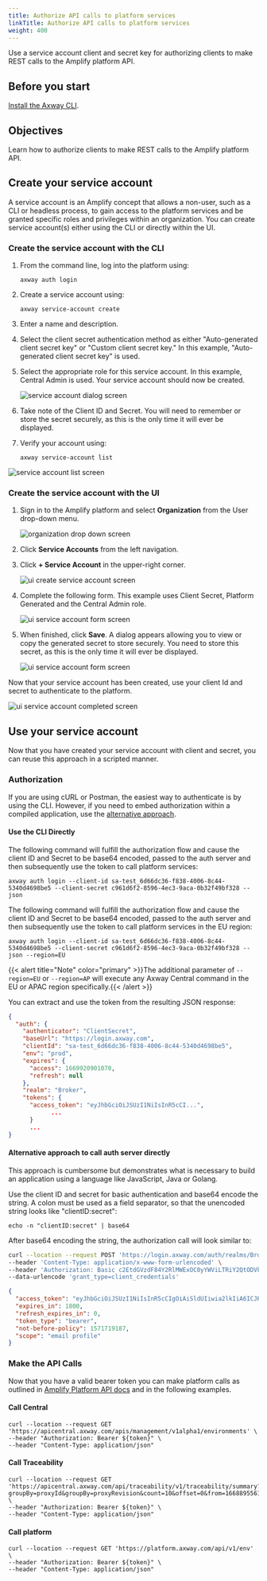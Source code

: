 ```yaml
---
title: Authorize API calls to platform services
linkTitle: Authorize API calls to platform services
weight: 400
---
```

Use a service account client and secret key for authorizing clients to make REST calls to the Amplify platform API.  

## Before you start

[Install the Axway CLI](https://docs.axway.com/bundle/axwaycli-open-docs/page/docs/quick_start/index.html).

## Objectives

Learn how to authorize clients to make REST calls to the Amplify platform API.

## Create your service account

A service account is an Amplify concept that allows a non-user, such as a CLI or headless process, to gain access to the platform services and be granted specific roles and privileges within an organization. You can create service account(s) either using the CLI or directly within the UI.

### Create the service account with the CLI

1. From the command line, log into the platform using:

    `axway auth login`

2. Create a service account using:

    `axway service-account create`

3. Enter a name and description.

4. Select the client secret authentication method as either "Auto-generated client secret key" or "Custom client secret key." In this example, "Auto-generated client secret key" is used.

5. Select the appropriate role for this service account. In this example, Central Admin is used. Your service account should now be created.

    ![service account dialog screen](/Images/integration/create-service-account.png)
  
6. Take note of the Client ID and Secret. You will need to remember or store the secret securely, as this is the only time it will ever be displayed.

7. Verify your account using:

    `axway service-account list`

  ![service account list screen](/Images/integration/service-account-list.png)

### Create the service account with the UI

1. Sign in to the Amplify platform and select **Organization** from the User drop-down menu.

    ![organization drop down screen](/Images/integration/organization-drop-down.png)

2. Click **Service Accounts** from the left navigation.

3. Click **+ Service Account** in the upper-right corner.

    ![ui create service account screen](/Images/integration/ui-create-service-account.png)

4. Complete the following form. This example uses Client Secret, Platform Generated and the Central Admin role.

    ![ui service account form screen](/Images/integration/ui-service-account-form.png)

5. When finished, click **Save**. A dialog appears allowing you to view or copy the generated secret to store securely. You need to store this secret, as this is the only time it will ever be displayed.

    ![ui service account form screen](/Images/integration/ui-service-account-secret.png)

Now that your service account has been created, use your client Id and secret to authenticate to the platform.

![ui service account completed screen](/Images/integration/ui-service-acccount-client-id.png)

## Use your service account

Now that you have created your service account with client and secret, you can reuse this approach in a scripted manner.

### Authorization

If you are using cURL or Postman, the easiest way to authenticate is by using the CLI. However, if you need to embed authorization within a compiled application, use the [alternative approach](#alternative-approach-to-call-auth-server-directly).

#### Use the CLI Directly

The following command will fulfill the authorization flow and cause the client ID and Secret to be base64 encoded, passed to the auth server and then subsequently use the token to call platform services:

```shell
axway auth login --client-id sa-test_6d66dc36-f838-4006-8c44-5340d4698be5 --client-secret c961d6f2-8596-4ec3-9aca-0b32f49bf328 --json
```

The following command will fulfill the authorization flow and cause the client ID and Secret to be base64 encoded, passed to the auth server and then subsequently use the token to call platform services in the EU region:

```shell
axway auth login --client-id sa-test_6d66dc36-f838-4006-8c44-5340d4698be5 --client-secret c961d6f2-8596-4ec3-9aca-0b32f49bf328 --json --region=EU
```

{{< alert title="Note" color="primary" >}}The additional parameter of `--region=EU` or `--region=AP` will execute any Axway Central command in the EU or APAC region specifically.{{< /alert >}}

You can extract and use the token from the resulting JSON response:

```json
{
  "auth": {
    "authenticator": "ClientSecret",
    "baseUrl": "https://login.axway.com",
    "clientId": "sa-test_6d66dc36-f838-4006-8c44-5340d4698be5",
    "env": "prod",
    "expires": {
      "access": 1669920901070,
      "refresh": null
    },
    "realm": "Broker",
    "tokens": {
      "access_token": "eyJhbGciOiJSUzI1NiIsInR5cCI...",
            ...
      }
      ...
}
```

#### Alternative approach to call auth server directly

This approach is cumbersome but demonstrates what is necessary to build an application using a language like JavaScript, Java or Golang.  

Use the client ID and secret for basic authentication and base64 encode the string. A colon must be used as a field separator, so that the unencoded string looks like "clientID:secret":  

```shell
echo -n "clientID:secret" | base64 
```

After base64 encoding the string, the authorization call will look similar to:

```bash
curl --location --request POST 'https://login.axway.com/auth/realms/Broker/protocol/openid-connect/token' \
--header 'Content-Type: application/x-www-form-urlencoded' \
--header 'Authorization: Basic c2EtdGVzdF84Y2RlMWExOC0yYWViLTRiY2QtODVkNS1jZmI1M2VjOWVmYjQ6ZjU0MDlmYjMtYjNhZC00MjU3LWE4NjgtZTNmMzY4NGYxMmY1' \
--data-urlencode 'grant_type=client_credentials'
```

```json
{
  "access_token": "eyJhbGciOiJSUzI1NiIsInR5cCIgOiAiSldUIiwia2lkIiA6ICJKLUhJOWxTbE5fYUxMSj...",
  "expires_in": 1800,
  "refresh_expires_in": 0,
  "token_type": "bearer",
  "not-before-policy": 1571719187,
  "scope": "email profile"
}
```

### Make the API Calls

Now that you have a valid bearer token you can make platform calls as outlined in [Amplify Platform API docs](https://docs.axway.com/category/api) and in the following examples.  

#### Call Central  

```shell
curl --location --request GET 'https://apicentral.axway.com/apis/management/v1alpha1/environments' \
--header "Authorization: Bearer ${token}" \
--header "Content-Type: application/json" 
```

#### Call Traceability

```shell
curl --location --request GET 'https://apicentral.axway.com/api/traceability/v1/traceability/summary?groupBy=proxyId&groupBy=proxyRevision&count=10&offset=0&from=1668895561864&to=1669500361864' \
--header "Authorization: Bearer ${token}" \
--header "Content-Type: application/json" 
```

#### Call platform

```shell
curl --location --request GET 'https://platform.axway.com/api/v1/env' \
--header "Authorization: Bearer ${token}" \
--header "Content-Type: application/json"
```
